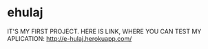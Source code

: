 # ehulaj


IT'S MY FIRST PROJECT.
HERE IS LINK, WHERE YOU CAN TEST MY APLICATION:
http://e-hulaj.herokuapp.com/
